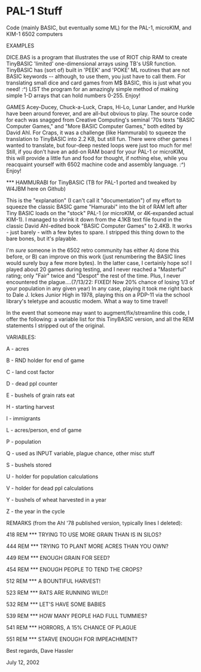 # PAL-1 Stuff

Code (mainly BASIC, but eventually some ML) for the PAL-1, microKIM, and KIM-1 6502 computers

EXAMPLES

DICE.BAS is a program that illustrates the use of RIOT chip RAM to create TinyBASIC 'limited' one-dimensional arrays using TB's USR function.  TinyBASIC has (sort of) built in 'PEEK' and 'POKE' ML routines that are not BASIC keywords -- although, to use them, you just have to call them.  For translating small dice and card games from M$ BASIC, this is just what you need!  :^)  LIST the program for an amazingly simple method of making simple 1-D arrays that can hold numbers 0-255.  Enjoy!

GAMES
Acey-Ducey, Chuck-a-Luck, Craps, Hi-Lo, Lunar Lander, and Hurkle have been around forever, and are all-but obvious to play. The source code for each was snagged from Creative Computing's seminal '70s texts "BASIC Computer Games," and "More BASIC Computer Games," both edited by David Ahl.  For Craps, it was a challenge (like Hammurabi) to squeeze the translation to TinyBASIC into 2.2 KB, but still fun. There were other games I wanted to translate, but four-deep nested loops were just too much for me!  Still, if you don't have an add-on RAM board for your PAL-1 or microKIM, this will provide a little fun and food for thought, if nothing else, while you reacquaint yourself with 6502 machine code and assembly language.  :^)  Enjoy!

*** HAMMURABI for TinyBASIC (TB for PAL-1 ported and tweaked by W4JBM here on Github)

This is the "explanation" (I can't call it "documentation") of my effort to squeeze the classic BASIC game "Hamurabi" into the bit of RAM left after Tiny BASIC loads on the "stock" PAL-1 (or microKIM, or 4K-expanded actual KIM-1).  I managed to shrink it down from the 4.1KB text file found in the classic David Ahl-edited book "BASIC Computer Games" to 2.4KB.  It works - just barely - with a few bytes to spare.  I stripped this thing down to the bare bones, but it's playable.

I'm *sure* someone in the 6502 retro community has either A) done this before, or B) can improve on this work (just renumbering the BASIC lines would surely buy a few more bytes).  In the latter case, I certainly hope so!  I played about 20 games during testing, and I never reached a "Masterful" rating; only "Fair" twice and "Despot" the rest of the time.  Plus, I never encountered the plague....(7/13/22: FIXED! Now 20% chance of losing 1/3 of your population in any given year)  In any case, playing it took me right back to Dale J. Ickes Junior High in 1978, playing this on a PDP-11 via the school library's teletype and acoustic modem.  What a way to time travel!

In the event that someone may want to augment/fix/streamline this code, I offer the following: a variable list for this TinyBASIC version, and all the REM statements I stripped out of the original.

VARIABLES:

A - acres

B - RND holder for end of game

C - land cost factor

D - dead ppl counter

E - bushels of grain rats eat

H - starting harvest

I - immigrants

L - acres/person, end of game

P - population

Q - used as INPUT variable, plague chance, other misc stuff

S - bushels stored

U - holder for population calculations

V - holder for dead ppl calculations

Y - bushels of wheat harvested in a year

Z - the year in the cycle


REMARKS (from the Ahl '78 published version, typically lines I deleted):

418 REM *** TRYING TO USE MORE GRAIN THAN IS IN SILOS?

444 REM *** TRYING TO PLANT MORE ACRES THAN YOU OWN?

449 REM *** ENOUGH GRAIN FOR SEED?

454 REM *** ENOUGH PEOPLE TO TEND THE CROPS?

512 REM *** A BOUNTIFUL HARVEST!

523 REM *** RATS ARE RUNNING WILD!!

532 REM *** LET'S HAVE SOME BABIES

539 REM *** HOW MANY PEOPLE HAD FULL TUMMIES?

541 REM *** HORRORS, A 15% CHANCE OF PLAGUE

551 REM *** STARVE ENOUGH FOR IMPEACHMENT?


Best regards, 
Dave Hassler

July 12, 2002
